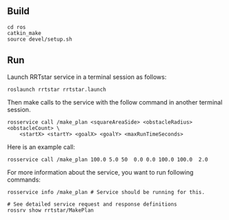 ## Build

```
cd ros
catkin_make
source devel/setup.sh
```

## Run

Launch RRTstar service in a terminal session as follows:

```
roslaunch rrtstar rrtstar.launch
```

Then make calls to the service with the follow command in another terminal
session.

```
rosservice call /make_plan <squareAreaSide> <obstacleRadius> <obstacleCount> \
    <startX> <startY> <goalX> <goalY> <maxRunTimeSeconds>
```

Here is an example call:

```
rosservice call /make_plan 100.0 5.0 50  0.0 0.0 100.0 100.0  2.0
```

For more information about the service, you want to run following commands:

```
rosservice info /make_plan # Service should be running for this.

# See detailed service request and response definitions
rossrv show rrtstar/MakePlan
```
